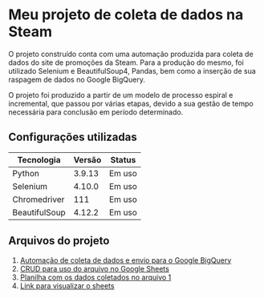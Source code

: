 # **Meu projeto de coleta de dados na Steam**

O projeto construído conta com uma automação produzida para coleta de dados do site de promoções da Steam. Para a produção do mesmo, foi utilizado Selenium e BeautifulSoup4, Pandas, bem como a inserção de sua raspagem de dados no Google BigQuery.

O projeto foi produzido a partir de um modelo de processo espiral e incremental, que passou por várias etapas, devido a sua gestão de tempo necessária para conclusão em período determinado.

## Configurações utilizadas

Tecnologia | Versão | Status
---------- | ------ |----------
Python|3.9.13|Em uso
Selenium|4.10.0|Em uso
Chromedriver|111|Em uso
BeautifulSoup|4.12.2|Em uso

## Arquivos do projeto
1. [Automação de coleta de dados e envio para o Google BigQuery](../selenium/testeSteam/teste.py)
1. [CRUD para uso do arquivo no Google Sheets](../selenium/testeSteam/sheets.py)
1. [Planilha com os dados coletados no arquivo 1](../selenium/testeSteam/steamGames.xlsx)
1. [Link para visualizar o sheets](https://docs.google.com/spreadsheets/d/168CVHJoTguQGztFrMTj9j59B7rE1delk/edit?usp=sharing&ouid=113560417324643837972&rtpof=true&sd=true)